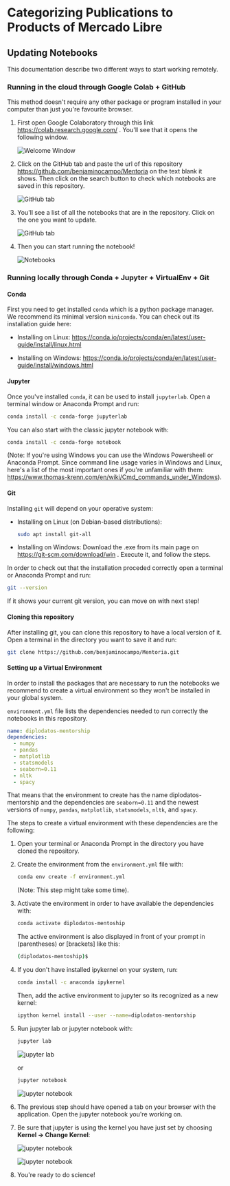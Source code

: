 # Categorizing Publications to Products of Mercado Libre

## Updating Notebooks

This documentation describe two different ways to start working remotely.

### Running in the cloud through Google Colab + GitHub

This method doesn't require any other package or program installed in your
computer than just you're favourite browser.

1. First open Google Colaboratory through this link
   <https://colab.research.google.com/> . You'll see that it opens the following
   window.

    ![Welcome Window](docs_images/colab_github_part1.png)

2. Click on the GitHub tab and paste the url of this repository
   <https://github.com/benjaminocampo/Mentoria> on the text blank it shows. Then
   click on the search button to check which notebooks are saved in this
   repository.

    ![GitHub tab](docs_images/colab_github_part2.png)

3. You'll see a list of all the notebooks that are in the repository. Click on
   the one you want to update.

    ![GitHub tab](docs_images/colab_github_part3.png)

4. Then you can start running the notebook!

    ![Notebooks](docs_images/colab_github_part4.png)

### Running locally through Conda + Jupyter + VirtualEnv + Git

#### Conda

First you need to get installed `conda` which is a python package manager. We
recommend its minimal version `miniconda`. You can check out its installation
guide here:

- Installing on Linux:
  <https://conda.io/projects/conda/en/latest/user-guide/install/linux.html>

- Installing on Windows:
  <https://conda.io/projects/conda/en/latest/user-guide/install/windows.html>

#### Jupyter

Once you've installed `conda`, it can be used to install `jupyterlab`. Open a
terminal window or Anaconda Prompt and run:

```bash
conda install -c conda-forge jupyterlab
```

You can also start with the classic jupyter notebook with:

```bash
conda install -c conda-forge notebook
```

(Note: If you're using Windows you can use the Windows Powersheell or Anaconda
Prompt. Since command line usage varies in Windows and Linux, here's a list of
the most important ones if you're unfamiliar with them:
<https://www.thomas-krenn.com/en/wiki/Cmd_commands_under_Windows>).

#### Git

Installing `git` will depend on your operative system:

- Installing on Linux (on Debian-based distributions):

    ```bash
    sudo apt install git-all
    ```

- Installing on Windows: Download the .exe from its main page on
  https://git-scm.com/download/win . Execute it, and follow the steps.

In order to check out that the installation proceded correctly open a terminal
or Anaconda Prompt and run:

```bash
git --version
```

If it shows your current git version, you can move on with next step!

#### Cloning this repository

After installing git, you can clone this repository to have a local version of
it. Open a terminal in the directory you want to save it and run:

```bash
git clone https://github.com/benjaminocampo/Mentoria.git
```

#### Setting up a Virtual Environment

In order to install the packages that are necessary to run the notebooks we
recommend to create a virtual environment so they won't be installed in your
global system.

`environment.yml` file lists the dependencies needed to run correctly the
notebooks in this repository.

```yml
name: diplodatos-mentorship
dependencies:
  - numpy
  - pandas
  - matplotlib
  - statsmodels
  - seaborn=0.11
  - nltk
  - spacy

```

That means that the environment to create has the name diplodatos-mentorship and
the dependencies are `seaborn=0.11` and the newest versions of `numpy`,
`pandas`, `matplotlib`, `statsmodels`, `nltk`, and `spacy`.

The steps to create a virtual environment with these dependencies are the
following:

1. Open your terminal or Anaconda Prompt in the directory you have cloned the
   repository.

2. Create the environment from the `environment.yml` file with:

    ```bash
    conda env create -f environment.yml
    ```

    (Note: This step might take some time).

3. Activate the environment in order to have available the dependencies with:

    ```bash
    conda activate diplodatos-mentoship
    ```

    The active environment is also displayed in front of your prompt in
    (parentheses) or [brackets] like this:

    ```bash
    (diplodatos-mentoship)$
    ```

4. If you don't have installed ipykernel on your system, run:

    ```bash
    conda install -c anaconda ipykernel
    ```

    Then, add the active environment to jupyter so its recognized as a new
    kernel:

    ```bash
    ipython kernel install --user --name=diplodatos-mentorship
    ```

5. Run jupyter lab or jupyter notebook with:

    ```bash
    jupyter lab
    ```

    ![jupyter lab](docs_images/conda_jupyter_venv_part4.png)

    or

    ```bash
    jupyter notebook
    ```

    ![jupyter notebook](docs_images/conda_jupyter_venv_part5.png)

6. The previous step should have opened a tab on your browser with the
   application. Open the jupyter notebook you're working on.

7. Be sure that jupyter is using the kernel you have just set by choosing
   **Kernel -> Change Kernel**:

    ![jupyter notebook](docs_images/conda_jupyter_venv_part6.png)

    ![jupyter notebook](docs_images/conda_jupyter_venv_part7.png)

8. You're ready to do science!
